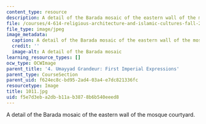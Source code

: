 ```yaml
---
content_type: resource
description: A detail of the Barada mosaic of the eastern wall of the mosque courtyard.
file: /courses/4-614-religious-architecture-and-islamic-cultures-fall-2002/f5e7d3eba2dbb11ab3878b6b540eeed8_1011.jpg
file_type: image/jpeg
image_metadata:
  caption: A detail of the Barada mosaic of the eastern wall of the mosque courtyard.
  credit: ''
  image-alt: A detail of the Barada mosaic
learning_resource_types: []
ocw_type: OCWImage
parent_title: '4. Umayyad Grandeur: First Imperial Expressions'
parent_type: CourseSection
parent_uid: f624ec8c-bd95-2ad4-03a4-e7dc821336fc
resourcetype: Image
title: 1011.jpg
uid: f5e7d3eb-a2db-b11a-b387-8b6b540eeed8
---
```

A detail of the Barada mosaic of the eastern wall of the mosque courtyard.

